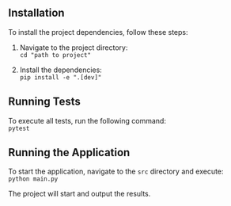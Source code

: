 ## Installation  
To install the project dependencies, follow these steps:  

1. Navigate to the project directory:  
   `cd "path to project"`  

2. Install the dependencies:  
   `pip install -e ".[dev]"`  

## Running Tests  
To execute all tests, run the following command:  
`pytest`  

## Running the Application  
To start the application, navigate to the `src` directory and execute:  
`python main.py`  

The project will start and output the results.  
